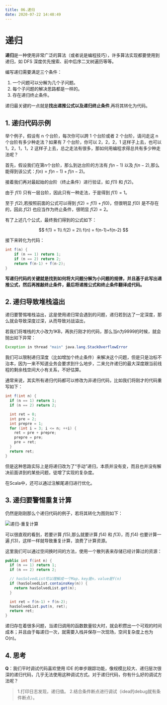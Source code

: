 ```yaml
---
title: 06.递归
date: 2020-07-22 14:48:49
---
```

# 递归

**递归**是一种使用非常广泛的算法（或者说是编程技巧），许多算法实现都要使用到递归，如 DFS 深度优先搜索、前中后序二叉树遍历等等。

编写递归需要满足三个条件：

1. 一个问题可以分解为几个子问题。
2. 每个子问题的解决思路都是一样的。
3. 存在递归终止条件。

递归最关键的一点就是**找出递推公式以及递归终止条件**,再将其转化为代码。

## 1. 递归代码示例

举个例子，假设有 n 个台阶，每次你可以跨 1 个台阶或者 2 个台阶，请问走这 n 个台阶有多少种走法？如果有 7 个台阶，你可以 2，2，2，1 这样子上去，也可以 1，2，1，1，2 这样子上去，总之走法有很多，那如何用编程求得总共有多少种走法呢？

首先，假设我们在第n个台阶，那么到达台阶的方法有 $f(n-1)$ 以及 $f(n-2)$,那么能得到该公式：$f(n)=f(n-1)+f(n-2)$。

接着我们再对最起始的台阶（终止条件）进行验证，如 $f(1)$ 和 $f(2)$。

由于 $f(1)$ 只有一层台阶，因此只有一种走法，于是得到 $f(1)=1$。

至于 $f(2)$,若按照前面的公式可以得到 $f(2)=f(1)+f(0)$，但很明显 $f(0)$ 是不存在的，因此 $f(2)$ 也应当作为终止条件，很明显 $f(2)=2$。

有了上述几个公式，最终我们得到的公式如下：

$$
f(1) = 1\\
f(2) = 2\\
f(n) = f(n-1)+f(n-2)
$$

接下来转化为代码：

```java
int f(n) {
    if (n == 1) return 1;
    if (n == 2) return 2;
    return f(n-1) + f(n-2);
}
```

**写递归代码的关键就是找到如何将大问题分解为小问题的规律，并且基于此写出递推公式，然后再推敲终止条件，最后将递推公式和终止条件翻译成代码。**

## 2. 递归导致堆栈溢出

递归要警惕堆栈溢出，这是使用递归常会遇到的问题，递归若到达了一定深度，那么就会导致深度过深，从而导致对战溢出，

若我们将堆栈的大小改为1KB，再执行刚才的代码，那么当n为9999的时候，就会抛出如下异常：

```java
Exception in thread "main" java.lang.StackOverflowError
```

我们可以限制递归深度（比如增加个终止条件）来解决这个问题，但是只是治标不治本，因为一来不知道业务会要求到什么地步，二来允许递归的最大深度跟当前线程的剩余栈空间大小有关系，不好估算。

通常来说，其实所有递归代码都可以修改为非递归代码，比如我们将刚才的代码重写如下：

```java
int f(int n) {
  if (n == 1) return 1;
  if (n == 2) return 2;

  int ret = 0;
  int pre = 2;
  int prepre = 1;
  for (int i = 3; i <= n; ++i) {
    ret = pre + prepre;
    prepre = pre;
    pre = ret;
  }
  return ret;
}
```

但是这种思路实际上是将递归改为了“手动”递归，本质并没有变，而且也并没有解决前面讲到的某些问题，徒增了实现的复杂度。

在Scala中，还可以通过注解尾递归进行优化。

## 3. 递归要警惕重复计算

仍然是刚刚那么个递归代码的例子，若将其转化为图则如下：

![&#x9012;&#x5F52;-&#x91CD;&#x590D;&#x8BA1;&#x7B97;](https://static001.geekbang.org/resource/image/e7/bf/e7e778994e90265344f6ac9da39e01bf.jpg)

可以很直观的看到，若要计算 $f(5)$,那么就要计算 $f(4)$ 和 $f(3)$，而 $f(4)$ 也要计算一遍 $f(3)$，这样一样就导致重复计算，浪费了计算资源。

这里我们可以通过空间换时间的方法，使用一个散列表来存储已经计算过的资源：

```java
public int f(int n) {
  if (n == 1) return 1;
  if (n == 2) return 2;

  // hasSolvedList可以理解成一个Map，key是n，value是f(n)
  if (hasSolvedList.containsKey(n)) {
    return hasSolvedList.get(n);
  }

  int ret = f(n-1) + f(n-2);
  hasSolvedList.put(n, ret);
  return ret;
}
```

递归存在着很多问题，当递归调用的函数数量较大时，就会积攒出一个可观的时间成本；并且由于每递归一次，就需要入栈并保存一次现场，空间复杂度上也为O\(n\)。

## 4. 思考

**Q**：我们平时调试代码喜欢使用 IDE 的单步跟踪功能，像规模比较大、递归层次很深的递归代码，几乎无法使用这种调试方式。对于递归代码，你有什么好的调试方法呢？

> 1.打印日志发现，递归值。 2.结合条件断点进行调试（idea的debug就有条件断点）。

